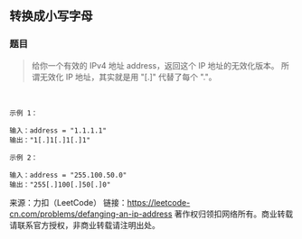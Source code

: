 ## 转换成小写字母
### 题目
> 给你一个有效的 IPv4 地址 address，返回这个 IP 地址的无效化版本。
所谓无效化 IP 地址，其实就是用 "[.]" 代替了每个 "."。

 
```
示例 1：

输入：address = "1.1.1.1"
输出："1[.]1[.]1[.]1"
```
```
示例 2：

输入：address = "255.100.50.0"
输出："255[.]100[.]50[.]0"
```


来源：力扣（LeetCode）
链接：https://leetcode-cn.com/problems/defanging-an-ip-address
著作权归领扣网络所有。商业转载请联系官方授权，非商业转载请注明出处。

